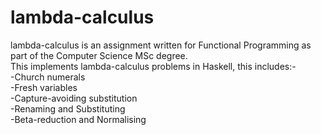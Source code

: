 # lambda-calculus

lambda-calculus is an assignment written for Functional Programming as part of the Computer Science MSc degree.  
This implements lambda-calculus problems in  Haskell, this includes:-  
-Church numerals  
-Fresh variables  
-Capture-avoiding substitution  
-Renaming and Substituting  
-Beta-reduction and Normalising  
